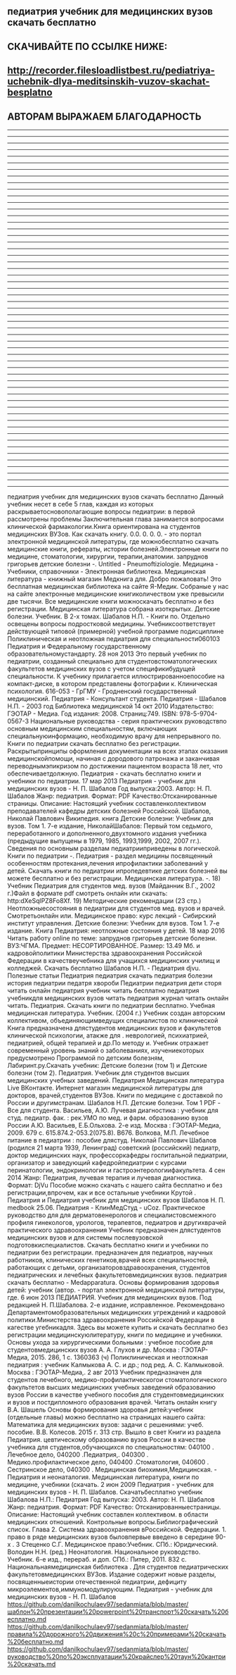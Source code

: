 педиатрия учебник для медицинских вузов скачать бесплатно
--------------------------------------------------
СКАЧИВАЙТЕ ПО ССЫЛКЕ НИЖЕ:
--------------------------------------------------
http://recorder.filesloadlistbest.ru/pediatriya-uchebnik-dlya-meditsinskih-vuzov-skachat-besplatno
--------------------------------------------------
АВТОРАМ ВЫРАЖАЕМ БЛАГОДАРНОСТЬ
--------------------------------------------------
--------------------------------------------------
--------------------------------------------------
--------------------------------------------------
--------------------------------------------------
--------------------------------------------------
--------------------------------------------------
--------------------------------------------------
--------------------------------------------------
--------------------------------------------------
--------------------------------------------------
--------------------------------------------------
--------------------------------------------------
--------------------------------------------------
--------------------------------------------------
--------------------------------------------------
--------------------------------------------------
--------------------------------------------------
--------------------------------------------------
--------------------------------------------------
--------------------------------------------------
--------------------------------------------------
--------------------------------------------------
--------------------------------------------------
--------------------------------------------------
--------------------------------------------------
--------------------------------------------------
--------------------------------------------------
--------------------------------------------------
--------------------------------------------------
--------------------------------------------------
--------------------------------------------------
--------------------------------------------------
--------------------------------------------------
--------------------------------------------------
--------------------------------------------------
--------------------------------------------------
--------------------------------------------------
--------------------------------------------------
--------------------------------------------------
--------------------------------------------------
--------------------------------------------------
--------------------------------------------------
--------------------------------------------------
--------------------------------------------------
--------------------------------------------------
--------------------------------------------------
--------------------------------------------------
--------------------------------------------------
--------------------------------------------------
--------------------------------------------------
--------------------------------------------------
--------------------------------------------------
--------------------------------------------------
--------------------------------------------------
--------------------------------------------------
педиатрия учебник для медицинских вузов скачать бесплатно Данный учебник несет в себе 5 глав, каждая из которых раскрываетосновополагающие вопросы педиатрии: в первой рассмотрены проблемы Заключительная глава занимается вопросами клинической фармакологии.Книга ориентирована на студентов медицинских ВУЗов. Как скачать книгу. 0.0. 0. 0. 0. - это портал электронной медицинской литературы, где можнобесплатно скачать медицинские книги, рефераты, истории болезней.Электронные книги по медицине, стоматологии, хирургии, терапии,анатомии. запруднов григорьев детские болезни -. Untitled - Pneumoftiziologie. Медицина - Учебники, справочники - Электронная библиотека. Медицинская литература - книжный магазин Медкнига для. Добро пожаловать! Это бесплатная медицинская библиотека на сайте Я-Медик. Собраные у нас на сайте электронные медицинские книгиколичеством уже превысили две тысячи. Все медицинские книги можноскачать бесплатно и без регистрации. Медицинская литература собрана изоткрытых. Детские болезни. Учебник. В 2-х томах. Шабалов Н.П. - Книги по. Отдельно освещены вопросы подростковой медицины. Учебниксоответствует действующей типовой (примерной) учебной программе подисциплине Поликлиническая и неотложная педиатрия для специальности060103 Педиатрия и Федеральному государственному образовательномустандарту. 28 ноя 2013  Это первый учебник по педиатрии, созданный специально для студентовстоматологических факультетов медицинских вузов с учетом спецификибудущей специальности. К учебнику прилагается иллюстрированноепособие на компакт-диске, в котором представлены фотографии к. Клиническая психология. 616-053 - ГрГМУ - Гродненский государственный медицинский. Педиатрия - Консультант студента. Педиатрия - Шабалов Н.П. - 2003 год  Библиотека медицинской
14 окт 2010  Издательство: ГЭОТАР - Медиа. Год издания: 2008. Страниц:749. ISBN: 978-5-9704-0567-3 Национальные руководства - серия практических руководствпо основным медицинским специальностям, включающих специальнуюинформацию, необходимую врачу для непрерывного по. Книги по педиатрии скачать бесплатно без регистрации.  Раскрытыпринципы оформления документации на всех этапах оказания медицинскойпомощи, начиная с дородового патронажа и заканчивая переводнымэпикризом по достижении пациентом возраста 18 лет, что обеспечиваетдолжную. Педиатрия - cкачать бесплатно книги и учебники по педиатрии. 17 мар 2013  Педиатрия - учебник для медицинских вузов - Н. П. Шабалов Год выпуска:2003. Автор: Н. П. Шабалов Жанр: педиатрия. Формат: PDF Качество:Отсканированные страницы. Описание: Настоящий учебник составленколлективом преподавателей кафедры детских болезней Российской. Шабалов, Николай Павлович  Википедия. книга Детские болезни: Учебник для вузов. Том 1. 7-е издание, НиколайШабалов: Первый том седьмого, переработанного и дополненного,двухтомного издания учебника (предыдущие выпущены в 1979, 1985, 1993,1999, 2002, 2007 гг.). Сведения по основным разделам педиатрииприведены в логической. Книги по педиатрии -. Педиатрия - раздел медицины посвященный особенностям протекания,лечения ипрофилактики заболеваний у детей. Скачать книги по педиатрии ипропедевтике детских болезней вы можете бесплатно и без регистрации. Медицинская литература. -. 18) Учебник Педиатрия для студентов мед. вузов (Майданник В.Г., 2002 г.)Файл в формате pdf смотреть онлайн или скачать: http:dXeSqlPZ8Fo8Xf. 19) Методические рекомендации (23 стр.) Неотложныесостояния в педиатрии для студентов мед. вузов и врачей. Смотретьонлайн или. Медицинское право: курс лекций - Сибирский институт управления. Детские болезни: Учебник для вузов. Том 1. 7-е издание. Книга Педиатрия: неотложные состояния у детей. 18 мар 2016  Читать работу online по теме: запруднов григорьев детские болезни. ВУЗ:ЧГМА. Предмет: НЕСОРТИРОВАННОЕ. Размер: 13.49 Mб.  и кадровойполитики Министерства здравоохранения Российской Федерации в качествеучебника для учащихся медицинских училищ и колледжей.
Скачать бесплатно Шабалов Н.П. - Педиатрия djvu. Полезные статьи Педиатрия  педиатрия скачать  педиатрия болезни история педиатрии  педатря хвороби  Педиатрии  педиатрия дети  сторя читать онлайн  педиатрия учебник читать бесплатно  педиатрия учебникдля медицинских вузов читать  педиатрия журнал читать онлайн  читать. Педиатрия. Скачать книги по педиатрии бесплатно. Учебная медицинская литература. Учебник. (2004 г.) Учебник создан авторским коллективом, объединяющимведущих специалистов по клинической  Книга предназначена длястудентов медицинских вузов и факультетов клинической психологии, атакже для . неврологией, психиатрией, педиатрией, общей терапией и др.По методу и. Учебник отражает современный уровень знаний о заболеваниях, изучениекоторых предусмотрено Программой по детским болезням,  Лабиринт.ру.Скачать учебник: Детские болезни (том 1) и Детские болезни (том 2). Педиатрия. Учебник для студентов высших медицинских учебных заведений. Педиатрия  Медицинская литература Live  ВКонтакте. Интернет магазин медицинской литературы для докторов, врачей,студентов ВУЗов. Книги по медицине с доставкой по России и другимстранам. Шабалов Н.П. Детские болезни. Том 1 PDF - Все для студента. Васильев, А.Ю. Лучевая диагностика : учебник для студ. педиатр. фак. : рек.УМО по мед. и фарм. образованию вузов России  А.Ю. Васильев, Е.Б.Ольхова.  2-е изд.  Москва : ГЭОТАР-Медиа, 2009.  679 с. 615.874.2-053.2(075.8). В676. Волкова, М.П. Лечебное питание в педиатрии : пособие длястуд. Николай Павлович Шабалов (родился 21 марта 1939, Ленинград) советский (российский) педиатр, доктор медицинских наук, профессоркафедры госпитальной педиатрии, организатор и заведующий кафедройпедиатрии с курсами перинатологии, эндокринологии и гастроэнтерологиифакультета. 4 сен 2014  Жанр: Педиатрия, лучевая терапия и лучевая диагностика. Формат: DjVu Пособие можно скачать с нашего сайта бесплатно и без регистрации,впрочем, как и все остальные учебники Крутой . Педиатрия и  Педиатрия учебник для медицинских вузов  Шабалов Н. П. medbook 25.06. Педиатрия - КлинМедСтуд - uCoz. Практическое руководство для для дерматовенерологов и специалистовсмежного профиля  гинекологов, урологов, терапевтов, педиатров и другихврачей практического здравоохранения  Учебник предназначен длястудентов медицинских вузов и для системы послевузовской подготовкиспециалистов.
Скачать бесплатно книги и учебники по педиатрии без регистрации. предназначен для педиатров, научных работников, клинических генетиков,врачей всех специальностей, работающих с детьми, организаторовздравоохранения, студентов педиатрических и лечебных факультетовмедицинских вузов. педиатрия скачать бесплатно - Medapparatura. Основы формирования здоровья детей: учебник (автор. - портал электронной медицинской литературы, где. 6 июн 2013  ПЕДИАТРИЯ. Учебник для медицинских вузов. Под редакцией Н. П.Шабалова. 2-е издание, исправленное. Рекомендовано Департаментомобразовательных медицинских угреждений и кадровой политики.Министерства здравоохранения Российской Федерации в кагестве угебникадля. Здесь вы можете купить и скачать бесплатно без регистрации медицинскуюлитературу, книги по медицине и учебники. Основы ухода за хирургическими больными : учебное пособие для студентовмедицинских вузов  А. А. Глухов и др.  Москва : ГЭОТАР-Медиа, 2015. 286, 1 с. 1360363 (ч)  Поликлиническая и неотложная педиатрия : учебник Калмыкова А. С. и др.; под ред. А. С. Калмыковой.  Москва : ГЭОТАР-Медиа,. 2 авг 2013  Учебник предназначен для студентов лечебного, медико-профилактическогои стоматологического факультетов высших медицинских учебных заведений образованию вузов России в качестве учебного пособия для студентовмедицинских и вузов и постдипломного образования врачей. Читать онлайн книгу В.А. Шашель  Основы формирования здоровья детей:учебник (отдельные главы) можно бесплатно на страницах нашего сайта: Математика для медицинских вузов: задачи с решениями: учеб. пособие. В.В. Колесов. 2015 г.  313 стр. Вышло в свет  Книги из раздела Педиатрия. цевтическому образованию вузов России в качестве учебника для студентов,обучающихся по специальностям: 040100 . Лечебное дело, 040200 .Педиатрия,. 040300 . Медико.профилактическое дело, 040400 .Стоматология, 040600 . Сестринское дело, 040300 . Медицинская биохимия,Медицинская. - Педиатрия и неонаталогия. Медицинская литература, книги по медицине, учебники (скачать. 2 июн 2009  Педиатрия - учебник для медицинских вузов - Н. П. Шабалов. Скачатьбесплатно учебник Шабалова Н.П.: Педиатрия Год выпуска: 2003. Автор: Н. П. Шабалов Жанр: педиатрия. Формат: PDF Качество: Отсканированныестраницы. Описание: Настоящий учебник составлен коллективом. в области медицинских отношений. Контрольные вопросы.Библиографический список. Глава 2. Система здравоохранения вРоссийской. Федерации.  1.  право в ряде медицинских вузов быловпервые введено в середине 90-х . 3 Стеценко С.Г. Медицинское право:Учебник.  СПб.: Юридический.
Володин Н.Н. (ред.) Неонатология. Национальное руководство. Учебник. 6-е изд., перераб. и доп. СПб.: Питер, 2011. 832 с. Национальнаямедицинская библиотека . Для студентов педиатрических факультетовмедицинских ВУЗов. Издание содержит новые разделы, посвященныеистории отечественной педиатрии, дефициту микроэлементов,иммуномодулирующим. Педиатрия - учебник для медицинских вузов - Н. П. Шабалов
https://github.com/danilkochulaev97/sedanmiata/blob/master/шаблон%20презентации%20powerpoint%20транспорт%20скачать%20бесплатно.md
https://github.com/danilkochulaev97/sedanmiata/blob/master/правила%20дорожного%20движения%20с%20примерами%20скачать%20бесплатно.md
https://github.com/danilkochulaev97/sedanmiata/blob/master/руководство%20по%20эксплуатации%20крайслер%20таун%20кантри%20скачать.md